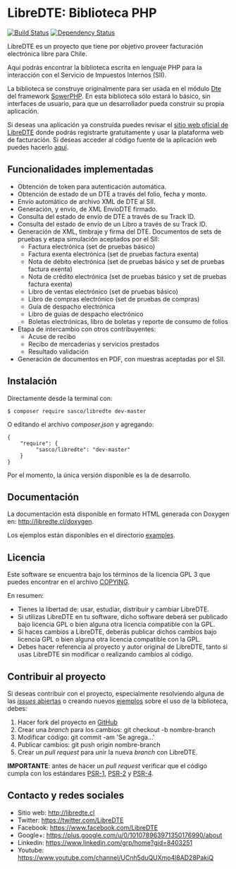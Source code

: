 LibreDTE: Biblioteca PHP
========================

[![Build Status](https://travis-ci.org/LibreDTE/libredte-lib.svg?branch=master)](https://travis-ci.org/LibreDTE/libredte-lib)
[![Dependency Status](https://www.versioneye.com/user/projects/56a98dbe7e03c7003db68c7c/badge.svg)](https://www.versioneye.com/user/projects/56a98dbe7e03c7003db68c7c)

LibreDTE es un proyecto que tiene por objetivo proveer facturación electrónica
libre para Chile.

Aquí podrás encontrar la biblioteca escrita en lenguaje PHP para la interacción
con el Servicio de Impuestos Internos (SII).

La biblioteca se construye originalmente para ser usada en el módulo
[Dte](https://github.com/LibreDTE/libredte-sowerphp) del framework
[SowerPHP](http://sowerphp.org). En esta biblioteca sólo estará lo básico, sin
interfaces de usuario, para que un desarrollador pueda construir su propia
aplicación.

Si deseas una aplicación ya construída puedes revisar el
[sitio web oficial de LibreDTE](http://libredte.cl) donde podrás registrarte
gratuitamente y usar la plataforma web de facturación. Si deseas acceder al
código fuente de la aplicación web puedes hacerlo
[aquí](https://github.com/LibreDTE/libredte-webapp).

Funcionalidades implementadas
-----------------------------

- Obtención de token para autenticación automática.
- Obtención de estado de un DTE a través del folio, fecha y monto.
- Envío automático de archivo XML de DTE al SII.
- Generación, y envío, de XML EnvioDTE firmado.
- Consulta del estado de envío de DTE a través de su Track ID.
- Consulta del estado de envío de un Libro a través de su Track ID.
- Generación de XML, timbraje y firma del DTE. Documentos de sets de pruebas y
  etapa simulación aceptados por el SII:
    - Factura electrónica (set de pruebas básico)
    - Factura exenta electrónica (set de pruebas factura exenta)
    - Nota de débito electrónica (set de pruebas básico y set de pruebas factura exenta)
    - Nota de crédito electrónica (set de pruebas básico y set de pruebas factura exenta)
    - Libro de ventas electrónico (set de pruebas básico)
    - Libro de compras electrónico (set de pruebas de compras)
    - Guía de despacho electrónica
    - Libro de guías de despacho electrónico
    - Boletas electrónicas, libro de boletas y reporte de consumo de folios
- Etapa de intercambio con otros contribuyentes:
    - Acuse de recibo
    - Recibo de mercaderías y servicios prestados
    - Resultado validación
- Generación de documentos en PDF, con muestras aceptadas por el SII.

Instalación
-----------

Directamente desde la terminal con:

	$ composer require sasco/libredte dev-master

O editando el archivo *composer.json* y agregando:

	{
		"require": {
			 "sasco/libredte": "dev-master"
		}
	}

Por el momento, la única versión disponible es la de desarrollo.

Documentación
-------------

La documentación está disponible en formato HTML generada con Doxygen en:
<http://libredte.cl/doxygen>.

Los ejemplos están disponibles en el directorio
[examples](https://github.com/LibreDTE/libredte-lib/tree/master/examples).

Licencia
--------

Este software se encuentra bajo los términos de la licencia GPL 3 que puedes
encontrar en el archivo
[COPYING](https://raw.githubusercontent.com/LibreDTE/libredte-lib/master/COPYING).

En resumen:

- Tienes la libertad de: usar, estudiar, distribuir y cambiar LibreDTE.
- Si utilizas LibreDTE en tu software, dicho software deberá ser publicado bajo
  licencia GPL o bien alguna otra licencia compatible con la GPL.
- Si haces cambios a LibreDTE, deberás publicar dichos cambios bajo licencia GPL
  o bien alguna otra licencia compatible con la GPL.
- Debes hacer referencia al proyecto y autor original de LibreDTE, tanto si usas
  LibreDTE sin modificar o realizando cambios al código.

Contribuir al proyecto
----------------------

Si deseas contribuir con el proyecto, especialmente resolviendo alguna de las
[*issues* abiertas](https://github.com/LibreDTE/libredte-lib/issues) o creando nuevos
[ejemplos](https://github.com/LibreDTE/libredte-lib/tree/master/examples) sobre el
uso de la biblioteca, debes:

1. Hacer fork del proyecto en [GitHub](https://github.com/LibreDTE/libredte-lib)
2. Crear una *branch* para los cambios: git checkout -b nombre-branch
3. Modificar código: git commit -am 'Se agrega...'
4. Publicar cambios: git push origin nombre-branch
5. Crear un *pull request* para unir la nueva *branch* con LibreDTE.

**IMPORTANTE**: antes de hacer un *pull request* verificar que el código
cumpla con los estándares [PSR-1](http://www.php-fig.org/psr/psr-1),
[PSR-2](http://www.php-fig.org/psr/psr-2) y
[PSR-4](http://www.php-fig.org/psr/psr-4).

Contacto y redes sociales
-------------------------

- Sitio web: <http://libredte.cl>
- Twitter: <https://twitter.com/LibreDTE>
- Facebook: <https://www.facebook.com/LibreDTE>
- Google+: <https://plus.google.com/u/0/101078963971350176990/about>
- Linkedin: <https://www.linkedin.com/grp/home?gid=8403251>
- Youtube: <https://www.youtube.com/channel/UCnh5duQUXmo4l8AD28PakiQ>
